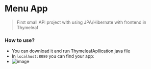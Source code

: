 # Menu App
> First small API project with using JPA/Hibernate with frontend in Thymeleaf
### How to use?
- You can download it and run ThymeleafApllication.java file
- In `localhost:8080` you can find your app:
- ![image](https://github.com/skijl/Menu-App/assets/128129267/4ab9c3c3-0325-4c47-ad3e-610154682864)

